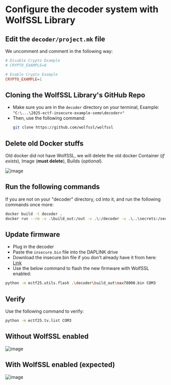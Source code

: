 # Configure the decoder system with WolfSSL Library


## Edit the `decoder/project.mk` file

We uncomment and comment in the following way:
```ini
# Disable Crypto Example
# CRYPTO_EXAMPLE=0

# Enable Crypto Example
CRYPTO_EXAMPLE=1
```

## Cloning the WolfSSL Library's GitHub Repo

- Make sure you are in the `decoder` directory on your terminal, Example: `"C:\...\2025-ectf-insecure-example-semo\decoder>"`
- Then, use the following command:
  ```sh
  git clone https://github.com/wolfssl/wolfssl 
  ```

## Delete old Docker stuffs

Old docker did not have WolfSSL, we will delete the old docker Container (*if exists*), Image (**must delete**), Builds (*optional*).

![image](https://github.com/user-attachments/assets/da64551b-b569-4e17-a513-7614a2e1d129)

## Run the following commands

If you are not on your "decoder" directory, cd into it, and run the following commands once more:

```sh
docker build -t decoder .
docker run --rm -v .\build_out:/out -v .\:/decoder -v .\..\secrets:/secrets -e DECODER_ID=0xdeadbeef decoder
```

## Update firmware
- Plug in the decoder
- Paste the `insecure.bin` file into the DAPLINK drive
- Download the insecure.bin file if you don't already have it from here: [Link](https://rules.ectf.mitre.org/_downloads/6176d2473ff417b11a757dd7967b19c2/insecure.bin)
- Use the below command to flash the new firmware with WolfSSL enabled:
```sh
python -m ectf25.utils.flash .\decoder\build_out\max78000.bin COM3
```

## Verify

Use the following command to verify:

```sh
python -m ectf25.tv.list COM3
```

## Without WolfSSL enabled
![image](https://github.com/user-attachments/assets/7ff13ff8-71de-4ad4-94d0-3050da1d4989)

## With WolfSSL enabled (expected)
![image](https://github.com/user-attachments/assets/a4b2cc98-cd50-4180-8769-bcce0b8ab831)

